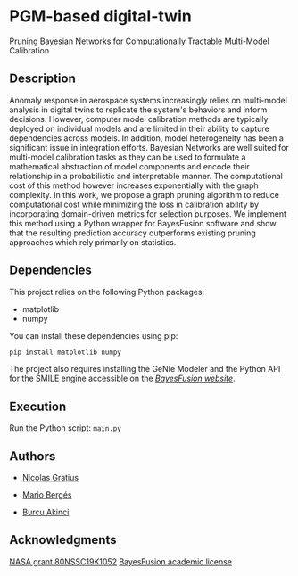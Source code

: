 # PGM-based digital-twin

Pruning Bayesian Networks for Computationally Tractable Multi-Model Calibration

## Description

Anomaly response in aerospace systems increasingly relies on multi-model analysis in digital twins to replicate the system's behaviors and inform decisions. However, computer model calibration methods are typically deployed on individual models and are limited in their ability to capture dependencies across models. In addition, model heterogeneity has been a significant issue in integration efforts. Bayesian Networks are well suited for multi-model calibration tasks as they can be used to formulate a mathematical abstraction of model components and encode their relationship in a probabilistic and interpretable manner. The computational cost of this method however increases exponentially with the graph complexity. In this work, we propose a graph pruning algorithm to reduce computational cost while minimizing the loss in calibration ability by incorporating domain-driven metrics for selection purposes. We implement this method using a Python wrapper for BayesFusion software and show that the resulting prediction accuracy outperforms existing pruning approaches which rely primarily on statistics.

## Dependencies

This project relies on the following Python packages:

- matplotlib
- numpy


You can install these dependencies using pip:

```bash
pip install matplotlib numpy
```

The project also requires installing the GeNIe Modeler and the Python API for the SMILE engine accessible on the *[BayesFusion website](https://www.bayesfusion.com/)*.

## Execution

Run the Python script: `main.py`

## Authors

* [Nicolas Gratius](https://www.linkedin.com/in/nicolas-gratius-3360b0110/)

* [Mario Bergés](https://www.cmu.edu/cee/people/faculty/berges.html)

* [Burcu Akinci](https://www.cmu.edu/cee/people/faculty/akinci.html)

## Acknowledgments

[NASA grant 80NSSC19K1052](https://govtribe.com/award/federal-grant-award/grant-for-research-80nssc19k1052)
[BayesFusion academic license](https://www.bayesfusion.com/downloads/)